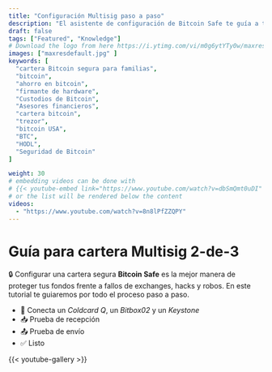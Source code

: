 ```yaml
---
title: "Configuración Multisig paso a paso"
description: "El asistente de configuración de Bitcoin Safe te guía a través de los pasos para crear una cartera bitcoin Multisig 2-de-3"
draft: false
tags: ["Featured", "Knowledge"]
# Download the logo from here https://i.ytimg.com/vi/m0g6ytYTy0w/maxresdefault.jpg
images: ["maxresdefault.jpg" ]
keywords: [
  "cartera Bitcoin segura para familias",
  "bitcoin",
  "ahorro en bitcoin",
  "firmante de hardware",
  "Custodios de Bitcoin",
  "Asesores financieros",
  "cartera bitcoin",
  "trezor",
  "bitcoin USA",
  "BTC",
  "HODL",
  "Seguridad de Bitcoin"
]

weight: 30
# embedding videos can be done with 
# {{< youtube-embed link="https://www.youtube.com/watch?v=dbSmQmt0uDI" >}}
# or the list will be rendered below the content
videos:
  - "https://www.youtube.com/watch?v=8n8lPfZZQPY"
---
```



# Guía para cartera Multisig 2-de-3

🔒 Configurar una cartera segura **Bitcoin Safe** es la mejor manera de proteger tus fondos frente a fallos de exchanges, hacks y robos. En este tutorial te guiaremos por todo el proceso paso a paso.
 

- 🔐 Conecta un *Coldcard Q*, un *Bitbox02* y un *Keystone*
- 📥 Prueba de recepción
- 📤 Prueba de envío
- ✅ Listo



{{< youtube-gallery >}}